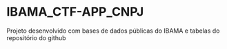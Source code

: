 # IBAMA_CTF-APP_CNPJ
Projeto desenvolvido com bases de dados públicas do IBAMA e tabelas do repositório do github
